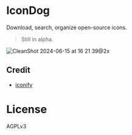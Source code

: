 # IconDog

Download, search, organize open-source icons.

> Still in alpha.

![CleanShot 2024-06-15 at 16 21 39@2x](https://github.com/djyde/icondog/assets/914329/2c3977f9-ac6d-40a8-aa26-eb4a9ba81e29)

## Credit

- [iconify](https://iconify.design/)

# License

AGPLv3

